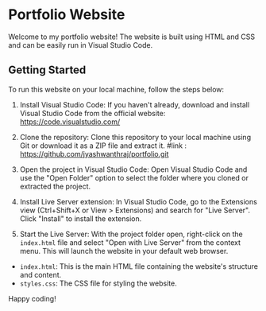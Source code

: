 # Portfolio Website

Welcome to my portfolio website!  The website is built using HTML and CSS and can be easily run in Visual Studio Code.

## Getting Started

To run this website on your local machine, follow the steps below:

1. Install Visual Studio Code: If you haven't already, download and install Visual Studio Code from the official website: https://code.visualstudio.com/

3. Clone the repository: Clone this repository to your local machine using Git or download it as a ZIP file and extract it.
  #link : https://github.com/jyashwanthraj/portfolio.git

5. Open the project in Visual Studio Code: Open Visual Studio Code and use the "Open Folder" option to select the folder where you cloned or extracted the project.

6. Install Live Server extension: In Visual Studio Code, go to the Extensions view (Ctrl+Shift+X or View > Extensions) and search for "Live Server". Click "Install" to install the extension.

7. Start the Live Server: With the project folder open, right-click on the `index.html` file and select "Open with Live Server" from the context menu. This will launch the website in your default web browser.


- `index.html`: This is the main HTML file containing the website's structure and content.
- `styles.css`: The CSS file for styling the website.

Happy coding!

